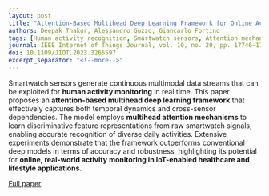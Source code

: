 ```yaml
---
layout: post
title: "Attention-Based Multihead Deep Learning Framework for Online Activity Monitoring with Smartwatch Sensors"
authors: Deepak Thakur, Alessandro Guzzo, Giancarlo Fortino
tags: [Human activity recognition, Smartwatch sensors, Attention mechanism, Multihead deep learning, IoT]
journal: IEEE Internet of Things Journal, vol. 10, no. 20, pp. 17746–17754, 2023
doi: 10.1109/JIOT.2023.3265597
excerpt_separator: "<!--more-->"
---
```


Smartwatch sensors generate continuous multimodal data streams that can be exploited for **human activity monitoring** in real time. This paper proposes an **attention-based multihead deep learning framework** that effectively captures both temporal dynamics and cross-sensor dependencies. The model employs **multihead attention mechanisms** to learn discriminative feature representations from raw smartwatch signals, enabling accurate recognition of diverse daily activities. Extensive experiments demonstrate that the framework outperforms conventional deep models in terms of accuracy and robustness, highlighting its potential for **online, real-world activity monitoring in IoT-enabled healthcare and lifestyle applications**.<!--more-->

[Full paper](https://doi.org/10.1109/JIOT.2023.3265597)
